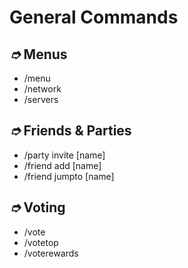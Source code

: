 # General Commands

## _➮_ Menus

* /menu
* /network
* /servers

## _➮_ Friends & Parties

* /party invite \[name]
* /friend add \[name]
* /friend jumpto \[name]&#x20;

## _➮_ Voting

* /vote
* /votetop
* /voterewards
